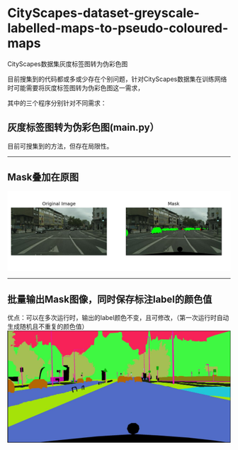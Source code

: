 # CityScapes-dataset-greyscale-labelled-maps-to-pseudo-coloured-maps
CityScapes数据集灰度标签图转为伪彩色图


目前搜集到的代码都或多或少存在个别问题，针对CityScapes数据集在训练网络时可能需要将灰度标签图转为伪彩色图这一需求，

其中的三个程序分别针对不同需求：

**灰度标签图转为伪彩色图(main.py）**         
---------------------------------------------------------                              
 目前可搜集到的方法，但存在局限性。                                         
                                               
--------------------------------------------------------------------------------------


**Mask叠加在原图**
--------------------------------------------------------------------------
![Mask叠加在原图](https://github.com/thePOET8/CityScapes-dataset-greyscale-labelled-maps-to-pseudo-coloured-maps/blob/main/README.assets/Mask_on_pic.jpg)



-------------------------------------------------------------------------------------------------------------------




**批量输出Mask图像，同时保存标注label的颜色值**
----------------------------------------------------------------------
优点：可以在多次运行时，输出的label颜色不变，且可修改，（第一次运行时自动生成随机且不重复的颜色值）
![批量输出Mask图像](https://github.com/thePOET8/CityScapes-dataset-greyscale-labelled-maps-to-pseudo-coloured-maps/blob/main/README.assets/Mask.jpg)
